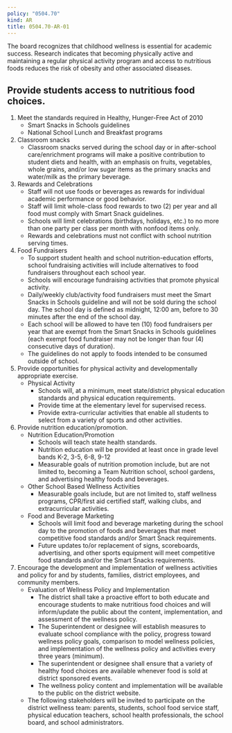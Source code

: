 ```yaml
---
policy: "0504.70"
kind: AR
title: 0504.70-AR-01
---
```


The board recognizes that childhood wellness is essential for academic success. Research indicates that becoming physically active and maintaining a regular physical activity program and access to nutritious foods reduces the risk of obesity and other associated diseases. 

## Provide students access to nutritious food choices.

1. Meet the standards required in Healthy, Hunger-Free Act of 2010
      - Smart Snacks in Schools guidelines
      - National School Lunch and Breakfast programs
1. Classroom snacks
      - Classroom snacks served during the school day or in after-school care/enrichment programs will make a positive contribution to student diets and health, with an emphasis on fruits, vegetables, whole grains, and/or low sugar items as the primary snacks and water/milk as the primary beverage.
1. Rewards and Celebrations
      - Staff will not use foods or beverages as rewards for individual academic performance or good behavior.
      - Staff will limit whole-class food rewards to two (2) per year and all food must comply with Smart Snack guidelines.
      - Schools will limit celebrations (birthdays, holidays, etc.) to no more than one party per class per month with nonfood items only.
      - Rewards and celebrations must not conflict with school nutrition serving times.
1. Food Fundraisers
      - To support student health and school nutrition-education efforts, school fundraising activities will include alternatives to food fundraisers throughout each school year.
      - Schools will encourage fundraising activities that promote physical activity.
    - Daily/weekly club/activity food fundraisers must meet the Smart Snacks in Schools guideline and will not be sold during the school day. The school day is defined as midnight, 12:00 am, before to 30 minutes after the end of the school day.
    - Each school will be allowed to have ten (10) food fundraisers per year that are exempt from the Smart Snacks in Schools guidelines (each exempt food fundraiser may not be longer than four (4) consecutive days of duration).
    - The guidelines do not apply to foods intended to be consumed outside of school.
1. Provide opportunities for physical activity and developmentally appropriate exercise.
    - Physical Activity
        - Schools will, at a minimum, meet state/district physical education standards and physical education requirements.
        - Provide time at the elementary level for supervised recess.
        - Provide extra-curricular activities that enable all students to select from a variety of sports and other activities.
1. Provide nutrition education/promotion.
    - Nutrition Education/Promotion
        - Schools will teach state health standards.
        - Nutrition education will be provided at least once in grade level bands K-2, 3-5, 6-8, 9-12
        - Measurable goals of nutrition promotion include, but are not limited to, becoming a Team Nutrition school, school gardens, and advertising healthy foods and beverages.
    - Other School Based Wellness Activities
        - Measurable goals include, but are not limited to, staff wellness programs, CPR/first aid certified staff, walking clubs, and extracurricular activities.
    - Food and Beverage Marketing
        - Schools will limit food and beverage marketing during the school day to the promotion of foods and beverages that meet competitive food standards and/or Smart Snack requirements.
        - Future updates to/or replacement of signs, scoreboards, advertising, and other sports equipment will meet competitive food standards and/or the Smart Snacks requirements.
1. Encourage the development and implementation of wellness activities and policy for and by students, families, district employees, and community members.
    - Evaluation of Wellness Policy and Implementation
        - The district shall take a proactive effort to both educate and encourage students to make nutritious food choices and will inform/update the public about the content, implementation, and assessment of the wellness policy.
        - The Superintendent or designee will establish measures to evaluate school compliance with the policy, progress toward wellness policy goals, comparison to model wellness policies, and implementation of the wellness policy and activities every three years (minimum).
        - The superintendent or designee shall ensure that a variety of healthy food choices are available whenever food is sold at district sponsored    events.
        - The wellness policy content and implementation will be available to the public on the district website.
    - The following stakeholders will be invited to participate on the district wellness team: parents, students, school food service staff, physical education teachers, school health professionals, the school board, and school administrators.

